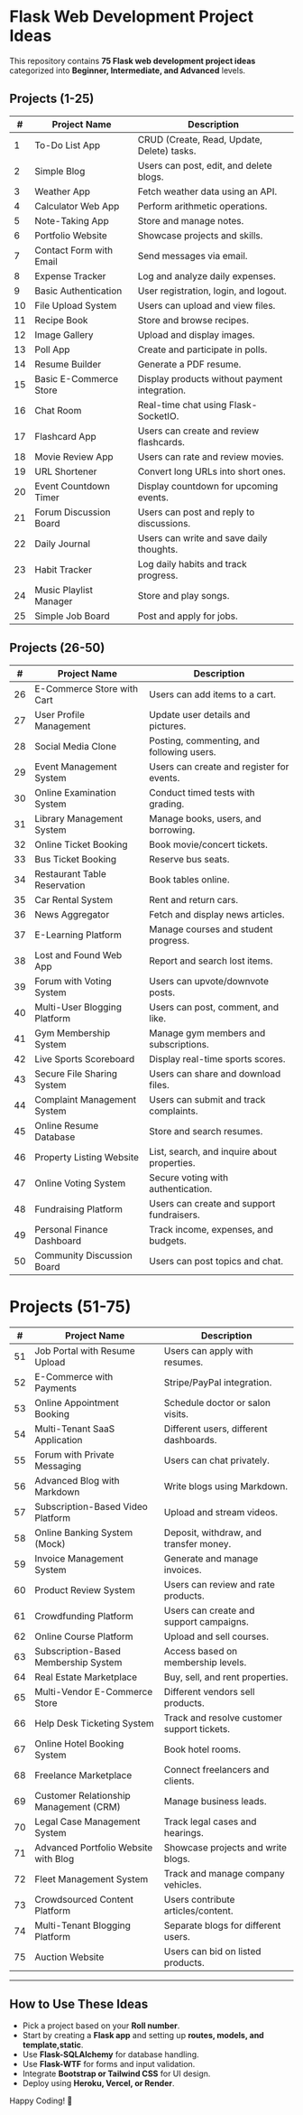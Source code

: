# Flask Web Development Project Ideas

This repository contains **75 Flask web development project ideas** categorized into **Beginner, Intermediate, and Advanced** levels.

##  Projects (1-25)

| #  | Project Name | Description |
|----|-------------|------------|
| 1  | To-Do List App | CRUD (Create, Read, Update, Delete) tasks. |
| 2  | Simple Blog | Users can post, edit, and delete blogs. |
| 3  | Weather App | Fetch weather data using an API. |
| 4  | Calculator Web App | Perform arithmetic operations. |
| 5  | Note-Taking App | Store and manage notes. |
| 6  | Portfolio Website | Showcase projects and skills. |
| 7  | Contact Form with Email | Send messages via email. |
| 8  | Expense Tracker | Log and analyze daily expenses. |
| 9  | Basic Authentication | User registration, login, and logout. |
| 10 | File Upload System | Users can upload and view files. |
| 11 | Recipe Book | Store and browse recipes. |
| 12 | Image Gallery | Upload and display images. |
| 13 | Poll App | Create and participate in polls. |
| 14 | Resume Builder | Generate a PDF resume. |
| 15 | Basic E-Commerce Store | Display products without payment integration. |
| 16 | Chat Room | Real-time chat using Flask-SocketIO. |
| 17 | Flashcard App | Users can create and review flashcards. |
| 18 | Movie Review App | Users can rate and review movies. |
| 19 | URL Shortener | Convert long URLs into short ones. |
| 20 | Event Countdown Timer | Display countdown for upcoming events. |
| 21 | Forum Discussion Board | Users can post and reply to discussions. |
| 22 | Daily Journal | Users can write and save daily thoughts. |
| 23 | Habit Tracker | Log daily habits and track progress. |
| 24 | Music Playlist Manager | Store and play songs. |
| 25 | Simple Job Board | Post and apply for jobs. |

##  Projects (26-50)

| #  | Project Name | Description |
|----|-------------|------------|
| 26 | E-Commerce Store with Cart | Users can add items to a cart. |
| 27 | User Profile Management | Update user details and pictures. |
| 28 | Social Media Clone | Posting, commenting, and following users. |
| 29 | Event Management System | Users can create and register for events. |
| 30 | Online Examination System | Conduct timed tests with grading. |
| 31 | Library Management System | Manage books, users, and borrowing. |
| 32 | Online Ticket Booking | Book movie/concert tickets. |
| 33 | Bus Ticket Booking | Reserve bus seats. |
| 34 | Restaurant Table Reservation | Book tables online. |
| 35 | Car Rental System | Rent and return cars. |
| 36 | News Aggregator | Fetch and display news articles. |
| 37 | E-Learning Platform | Manage courses and student progress. |
| 38 | Lost and Found Web App | Report and search lost items. |
| 39 | Forum with Voting System | Users can upvote/downvote posts. |
| 40 | Multi-User Blogging Platform | Users can post, comment, and like. |
| 41 | Gym Membership System | Manage gym members and subscriptions. |
| 42 | Live Sports Scoreboard | Display real-time sports scores. |
| 43 | Secure File Sharing System | Users can share and download files. |
| 44 | Complaint Management System | Users can submit and track complaints. |
| 45 | Online Resume Database | Store and search resumes. |
| 46 | Property Listing Website | List, search, and inquire about properties. |
| 47 | Online Voting System | Secure voting with authentication. |
| 48 | Fundraising Platform | Users can create and support fundraisers. |
| 49 | Personal Finance Dashboard | Track income, expenses, and budgets. |
| 50 | Community Discussion Board | Users can post topics and chat. |

# Projects (51-75)

| #  | Project Name | Description |
|----|-------------|------------|
| 51 | Job Portal with Resume Upload | Users can apply with resumes. |
| 52 | E-Commerce with Payments | Stripe/PayPal integration. |
| 53 | Online Appointment Booking | Schedule doctor or salon visits. |
| 54 | Multi-Tenant SaaS Application | Different users, different dashboards. |
| 55 | Forum with Private Messaging | Users can chat privately. |
| 56 | Advanced Blog with Markdown | Write blogs using Markdown. |
| 57 | Subscription-Based Video Platform | Upload and stream videos. |
| 58 | Online Banking System (Mock) | Deposit, withdraw, and transfer money. |
| 59 | Invoice Management System | Generate and manage invoices. |
| 60 | Product Review System | Users can review and rate products. |
| 61 | Crowdfunding Platform | Users can create and support campaigns. |
| 62 | Online Course Platform | Upload and sell courses. |
| 63 | Subscription-Based Membership System | Access based on membership levels. |
| 64 | Real Estate Marketplace | Buy, sell, and rent properties. |
| 65 | Multi-Vendor E-Commerce Store | Different vendors sell products. |
| 66 | Help Desk Ticketing System | Track and resolve customer support tickets. |
| 67 | Online Hotel Booking System | Book hotel rooms. |
| 68 | Freelance Marketplace | Connect freelancers and clients. |
| 69 | Customer Relationship Management (CRM) | Manage business leads. |
| 70 | Legal Case Management System | Track legal cases and hearings. |
| 71 | Advanced Portfolio Website with Blog | Showcase projects and write blogs. |
| 72 | Fleet Management System | Track and manage company vehicles. |
| 73 | Crowdsourced Content Platform | Users contribute articles/content. |
| 74 | Multi-Tenant Blogging Platform | Separate blogs for different users. |
| 75 | Auction Website | Users can bid on listed products. |

---

## How to Use These Ideas  
- Pick a project based on your **Roll number**.  
- Start by creating a **Flask app** and setting up **routes, models, and template,static**.  
- Use **Flask-SQLAlchemy** for database handling.  
- Use **Flask-WTF** for forms and input validation.  
- Integrate **Bootstrap or Tailwind CSS** for UI design.  
- Deploy using **Heroku, Vercel, or Render**.  

Happy Coding! 🚀  
